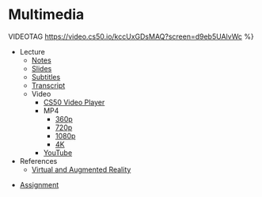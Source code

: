 # Multimedia

VIDEOTAG https://video.cs50.io/kccUxGDsMAQ?screen=d9eb5UAlvWc %}

- Lecture
    * [Notes](../../notes/multimedia/)
    * [Slides](https://cdn.cs50.net/cscie1a/2017/fall/lectures/multimedia/multimedia.pdf)
    * [Subtitles](https://cdn.cs50.net/cscie1a/2017/fall/lectures/multimedia/lang/en/multimedia.srt)
    * [Transcript](https://cdn.cs50.net/cscie1a/2017/fall/lectures/multimedia/lang/en/multimedia.txt)
    + Video
        * [CS50 Video Player](https://video.cs50.io/kccUxGDsMAQ?screen=d9eb5UAlvWc)
        + MP4
            * [360p](https://cdn.cs50.net/cscie1a/2017/fall/lectures/multimedia/multimedia-360p.mp4.download)
            * [720p](https://cdn.cs50.net/cscie1a/2017/fall/lectures/multimedia/multimedia-720p.mp4.download)
            * [1080p](https://cdn.cs50.net/cscie1a/2017/fall/lectures/multimedia/multimedia-1080p.mp4.download)
            * [4K](https://cdn.cs50.net/cscie1a/2017/fall/lectures/multimedia/multimedia-4k.mp4.download)
        * [YouTube](https://youtu.be/kccUxGDsMAQ)
- References
    * [Virtual and Augmented Reality](../../references/virtual_and_augmented_reality.pdf)
* [Assignment](../../assignments/multimedia/)
